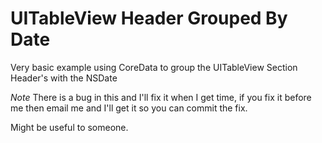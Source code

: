 UITableView Header Grouped By Date
==================================

Very basic example using CoreData to group the UITableView Section Header's with the NSDate

*Note* There is a bug in this and I'll fix it when I get time, if you fix it before me then email me
and I'll get it so you can commit the fix.

Might be useful to someone.
